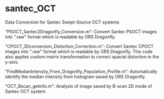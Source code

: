 # santec_OCT
Data Conversion for Santec Swept-Source OCT systems

"PSOCT_Santec2Dragonfly_Conversion.m": Convert Santec PSOCT images into ".raw" format which is readable by ORS Dragonfly.

"CPOCT_3Dconversion_Distortion_Correction.m": Convert Santec CPOCT images into ".raw" format which is readable by ORS Dragonfly. This code also applies custom matrix transformation to correct spacial distortion in the y-axis.

"FindMedianIntensity_From_Dragonfly_Population_Profile.m": Automatically identify the median intensity from histogram saved by ORS Dragonfly. 

"OCT_Bscan_getinfo.m": Analysis of image saved by B-scan 2D mode of Santec OCT system.
